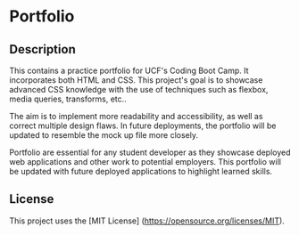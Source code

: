 # Portfolio

## Description
This contains a practice portfolio for UCF's Coding Boot Camp. It incorporates both HTML and CSS.  This project's goal is to showcase advanced CSS knowledge with the use of techniques such as flexbox, media queries, transforms, etc..

The aim is to implement more readability and accessibility, as well as correct multiple design flaws. In future deployments, the portfolio will be updated to resemble the mock up file more closely.

Portfolio are essential for any student developer as they showcase deployed web applications and other work to potential employers. This portfolio will be updated with future deployed applications to highlight learned skills.

## License
This project uses the [MIT License] (https://opensource.org/licenses/MIT).
